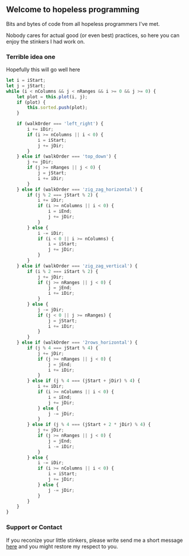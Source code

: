 ## Welcome to hopeless programming

Bits and bytes of code from all hopeless programmers I've met.

Nobody cares for actual good (or even best) practices, so here you can enjoy the stinkers I had work on.


### Terrible idea one

Hopefully this will go well here

```typescript
let i = iStart;
let j = jStart;
while (i < nColumns && j < nRanges && i >= 0 && j >= 0) {
	let plot = this.plot(i, j);
	if (plot) {
		this.sorted.push(plot);
	}

	if (walkOrder === 'left_right') {
		i += iDir;
		if (i >= nColumns || i < 0) {
			i = iStart;
			j += jDir;
		}
	} else if (walkOrder === 'top_down') {
		j += jDir;
		if (j >= nRanges || j < 0) {
			j = jStart;
			i += iDir;
		}
	} else if (walkOrder === 'zig_zag_horizontal') {
		if (j % 2 === jStart % 2) {
			i += iDir;
			if (i >= nColumns || i < 0) {
				i = iEnd;
				j += jDir;
			}
		} else {
			i -= iDir;
			if (i < 0 || i >= nColumns) {
				i = iStart;
				j += jDir;
			}
		}
	} else if (walkOrder === 'zig_zag_vertical') {
		if (i % 2 === iStart % 2) {
			j += jDir;
			if (j >= nRanges || j < 0) {
				j = jEnd;
				i += iDir;
			}
		} else {
			j -= jDir;
			if (j < 0 || j >= nRanges) {
				j = jStart;
				i += iDir;
			}
		}
	} else if (walkOrder === '2rows_horizontal') {
		if (j % 4 === jStart % 4) {
			j += jDir;
			if (j >= nRanges || j < 0) {
				j = jEnd;
				i += iDir;
			}
		} else if (j % 4 === (jStart + jDir) % 4) {
			i += iDir;
			if (i >= nColumns || i < 0) {
				i = iEnd;
				j += jDir;
			} else {
				j -= jDir;
			}
		} else if (j % 4 === (jStart + 2 * jDir) % 4) {
			j += jDir;
			if (j >= nRanges || j < 0) {
				j = jEnd;
				i -= iDir;
			}
		} else {
			i -= iDir;
			if (i >= nColumns || i < 0) {
				i = iStart;
				j += jDir;
			} else {
				j -= jDir;
			}
		}
	}
}
```


### Support or Contact

If you reconize your little stinkers, please write send me a short message [here](http://dev/null) and you might restore my respect to you.
